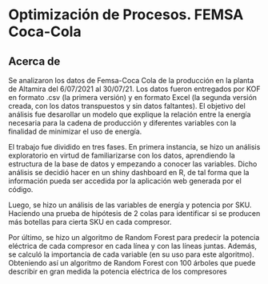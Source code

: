 # Optimización de Procesos. FEMSA Coca-Cola

<!--more-->

## Acerca de
Se analizaron los datos de Femsa-Coca Cola de la producción en la planta de Altamira del
6/07/2021 al 30/07/21. Los datos fueron entregados por KOF en formato .csv (la primera versión) y en formato
Excel (la segunda versión creada, con los datos transpuestos y sin datos faltantes). 
El objetivo del análisis fue desarollar un modelo que explique la relación entre la energía 
necesaria para la cadena de producción y diferentes variables con la finalidad de 
minimizar el uso de energía.

El trabajo fue dividido en tres fases. En primera instancia, se hizo un análisis exploratorio
en virtud de familiarizarse con los datos, aprendiendo la estructura de la base de datos y 
empezando a conocer las variables. Dicho análisis se decidió hacer en un shiny dashboard en 
R, de tal forma que la información pueda ser accedida por la aplicación web generada 
por el código. 

Luego, se hizo un análisis de las variables de energía y potencia por SKU. Haciendo una prueba de hipótesis
de 2 colas para identificar si se producen más botellas para cierta SKU en cada compresor.

Por último, se hizo un algoritmo de Random Forest para predecir la potencia eléctrica de 
cada compresor en cada línea y con las líneas juntas. Además, se calculó la importancia de 
cada variable (en su uso para este algoritmo). Obteniendo así un algoritmo de Random Forest 
con 100 árboles que puede describir en gran medida la potencia eléctrica de los compresores




